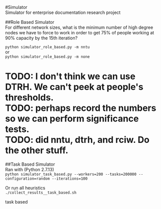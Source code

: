 #Simulator  
Simulator for enterprise documentation research project  




##Role Based Simulator  
For different network sizes, what is the minimum number of high degree nodes we have to force to work in order to get 75% of people working at 90% capacity by the 15th iteration?

`python simulator_role_based.py -m nntu`  
or  
`python simulator_role_based.py -m none`


TODO: I don't think we can use DTRH. We can't peek at people's thresholds.  
TODO: perhaps record the numbers so we can perform significance tests.  
TODO: did nntu, dtrh, and rciw. Do the other stuff.  
=======  
##Task Based Simulator  
Ran with (Python 2.7.13)  
`python simulator_task_based.py --workers=200 --tasks=200000 --configuration=random --iterations=100`

Or run all heuristics  
`./collect_results__task_based.sh`

task based
